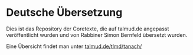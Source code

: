 # Deutsche Übersetzung
Dies ist das Repository der Coretexte, die auf talmud.de angepasst veröffentlicht wurden und von Rabbiner Simon Bernfeld übersetzt wurden.

Eine Übersicht findet man unter [talmud.de/tlmd/tanach/](https://www.talmud.de/tlmd/tanach/)

